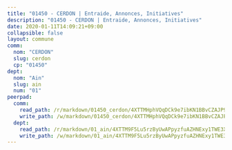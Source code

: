 ```yaml
---
title: "01450 - CERDON | Entraide, Annonces, Initiatives"
description: "01450 - CERDON | Entraide, Annonces, Initiatives"
date: 2020-01-11T14:09:21+09:00
collapsible: false
layout: commune
comm:
  nom: "CERDON"
  slug: cerdon
  cp: "01450"
dept:
  nom: "Ain"
  slug: ain
  num: "01"
peerpad:
  comm:
    read_path: /r/markdown/01450_cerdon/4XTTMHphVQqDCk9e7ibKN1BBvCZAJP95s7K6R7tjD3WDEpryY
    write_path: /w/markdown/01450_cerdon/4XTTMHphVQqDCk9e7ibKN1BBvCZAJP95s7K6R7tjD3WDEpryY-K3TgUCwBLW6PuGihGZiRdePBXbtMZ18W1rLUUuptohj2qA2rrEPwfANecZ97X9Lodg5uoSYMeG6ujTpiFKnsTVnwYbcehbUnquSrpMjhgjnfxiXeZ6qEeT29L3CHpmyTAvDjHdAa
  dept:
    read_path: /r/markdown/01_ain/4XTTM9F5Lu5rzByUwAPpyzfuAZHNExy1TWE3X3wiTrPFfiAJr
    write_path: /w/markdown/01_ain/4XTTM9F5Lu5rzByUwAPpyzfuAZHNExy1TWE3X3wiTrPFfiAJr-K3TgUnxzeFoJA4CB58vXNvKXURJneTNZHUsypAQGicGiZu7AS2sPbjspGpj7s3MmMv58YhkLaSUMQMHaiKAfoMv6wF36Urxbqqh8MmnXpnKkbVhnAishABEkMRAiyAt8GGJ1Jer2
---
```


